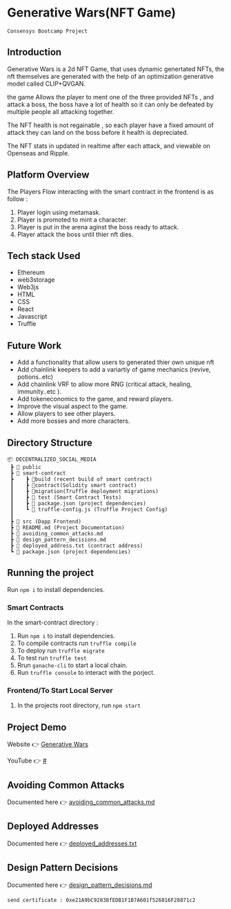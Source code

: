 # Generative Wars(NFT Game)
`Consensys Bootcamp Project`


## Introduction

Generative Wars is a 2d NFT Game, that uses dynamic genertated NFTs, the nft themselves are generated with the help of an optimization generative model called CLIP+QVGAN.

the game Allows the player to ment one of the three provided NFTs , and attack a boss, the boss have a lot of health so it can only be defeated by multiple people all attacking together.

The NFT health is not regainable , so each player have a fixed amount of attack they can land on the boss before it health is depreciated.  

The NFT stats in updated in realtime after each attack, and viewable on Openseas and Ripple.

## Platform Overview

The Players Flow interacting with the smart contract in the frontend is as follow :
1. Player login using metamask.
2. Player is promoted to mint a character.
3. Player is put in the arena aginst the boss ready to attack.
4. Player attack the boss until thier nft dies. 


## Tech stack Used
- Ethereum
- web3storage
- Web3js
- HTML
- CSS
- React
- Javascript
- Truffle

## Future Work
- Add a functionality that allow users to generated thier own unique nft
- Add chainlink keepers to add a variartiy of game mechanics (revive, potions..etc)
- Add chainlink VRF to allow more RNG (critical attack, healing, immunity..etc ).
- Add tokeneconomics to the game, and reward players.
- Improve the visual aspect to the game.
- Allow players to see other players.
- Add more bosses and more characters.



## Directory Structure
```
📦 DECENTRALIZED_SOCIAL_MEDIA
 ┣ 📂 public
 ┣ 📂 smart-contract
 ┣    ┣ 📂build (recent build of smart contract)
 ┃    ┣ 📂contract(Solidity smart contract)
 ┃    ┣	📂migration(Truffle deployment migrations)
 ┃    ┣ 📂 test (Smart Contract Tests)
 ┃	  ┣ 📜 package.json (project dependencies)
 ┃	  ┗ 📜 truffle-config.js (Truffle Project Config)
 ┃	  
 ┣ 📂 src (Dapp Frontend)
 ┣ 📜 README.md (Project Documentation) 
 ┣ 📜 avoiding_common_attacks.md
 ┣ 📜 design_pattern_decisions.md
 ┣ 📜 deployed_address.txt (contract address)
 ┗ 📜 package.json (project dependencies) 
```

## Running the project
Run `npm i` to install dependencies.

### Smart Contracts
In the smart-contract directory :
1. Run `npm i` to install dependencies. 
2. To compile contracts run `truffle compile`
3. To deploy run `truffle migrate` 
4. To test run `truffle test` 
5. Rrun `ganache-cli` to start a local chain.
6. Run `truffle console` to interact with the porject.

### Frontend/To Start Local Server
1. In the projects root directory, run `npm start`

## Project Demo
Website 👉 [Generative Wars](https://orange-lake-7069.on.fleek.co/)

YouTube 👉 [#](link)

## Avoiding Common Attacks
Documented here 👉 [avoiding_common_attacks.md](avoiding_common_attacks.md)

## Deployed Addresses
Documented here 👉 [deployed_addresses.txt](deployed_addresses.txt)

## Design Pattern Decisions
Documented here 👉 [design_pattern_decisions.md](design_pattern_decisions.md)

`send certificate : 0xe21A9bC92838fEDB1F1B7A601f526816F28871c2`

